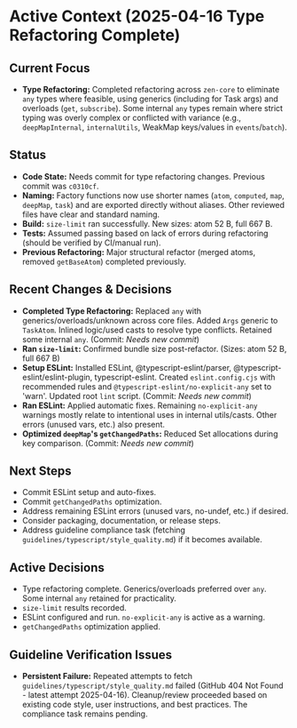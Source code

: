 # Active Context (2025-04-16 Type Refactoring Complete)

## Current Focus
- **Type Refactoring:** Completed refactoring across `zen-core` to eliminate `any` types where feasible, using generics (including for Task args) and overloads (`get`, `subscribe`). Some internal `any` types remain where strict typing was overly complex or conflicted with variance (e.g., `deepMapInternal`, `internalUtils`, WeakMap keys/values in `events`/`batch`).

## Status
- **Code State:** Needs commit for type refactoring changes. Previous commit was `c0310cf`.
- **Naming:** Factory functions now use shorter names (`atom`, `computed`, `map`, `deepMap`, `task`) and are exported directly without aliases. Other reviewed files have clear and standard naming.
- **Build:** `size-limit` ran successfully. New sizes: atom 52 B, full 667 B.
- **Tests:** Assumed passing based on lack of errors during refactoring (should be verified by CI/manual run).
- **Previous Refactoring:** Major structural refactor (merged atoms, removed `getBaseAtom`) completed previously.

## Recent Changes & Decisions
- **Completed Type Refactoring:** Replaced `any` with generics/overloads/unknown across core files. Added `Args` generic to `TaskAtom`. Inlined logic/used casts to resolve type conflicts. Retained some internal `any`. (Commit: *Needs new commit*)
- **Ran `size-limit`:** Confirmed bundle size post-refactor. (Sizes: atom 52 B, full 667 B)
- **Setup ESLint:** Installed ESLint, @typescript-eslint/parser, @typescript-eslint/eslint-plugin, typescript-eslint. Created `eslint.config.cjs` with recommended rules and `@typescript-eslint/no-explicit-any` set to 'warn'. Updated root `lint` script. (Commit: *Needs new commit*)
- **Ran ESLint:** Applied automatic fixes. Remaining `no-explicit-any` warnings mostly relate to intentional uses in internal utils/casts. Other errors (unused vars, etc.) also present.
- **Optimized `deepMap`'s `getChangedPaths`:** Reduced Set allocations during key comparison. (Commit: *Needs new commit*)

## Next Steps
- Commit ESLint setup and auto-fixes.
- Commit `getChangedPaths` optimization.
- Address remaining ESLint errors (unused vars, no-undef, etc.) if desired.
- Consider packaging, documentation, or release steps.
- Address guideline compliance task (fetching `guidelines/typescript/style_quality.md`) if it becomes available.

## Active Decisions
- Type refactoring complete. Generics/overloads preferred over `any`. Some internal `any` retained for practicality.
- `size-limit` results recorded.
- ESLint configured and run. `no-explicit-any` is active as a warning.
- `getChangedPaths` optimization applied.

## Guideline Verification Issues
- **Persistent Failure:** Repeated attempts to fetch `guidelines/typescript/style_quality.md` failed (GitHub 404 Not Found - latest attempt 2025-04-16). Cleanup/review proceeded based on existing code style, user instructions, and best practices. The compliance task remains pending.